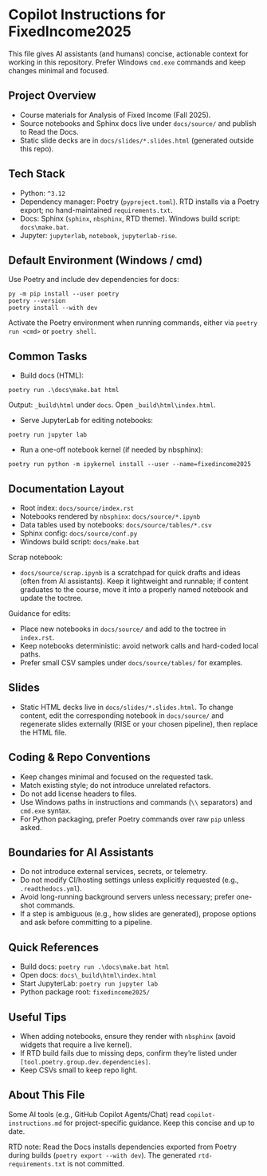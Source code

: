 # Copilot Instructions for FixedIncome2025

This file gives AI assistants (and humans) concise, actionable context for working in this repository. Prefer Windows `cmd.exe` commands and keep changes minimal and focused.

## Project Overview
- Course materials for Analysis of Fixed Income (Fall 2025).
- Source notebooks and Sphinx docs live under `docs/source/` and publish to Read the Docs.
- Static slide decks are in `docs/slides/*.slides.html` (generated outside this repo).

## Tech Stack
- Python: `^3.12`
- Dependency manager: Poetry (`pyproject.toml`). RTD installs via a Poetry export; no hand-maintained `requirements.txt`.
- Docs: Sphinx (`sphinx`, `nbsphinx`, RTD theme). Windows build script: `docs\make.bat`.
- Jupyter: `jupyterlab`, `notebook`, `jupyterlab-rise`.

## Default Environment (Windows / cmd)
Use Poetry and include dev dependencies for docs:

```
py -m pip install --user poetry
poetry --version
poetry install --with dev
```

Activate the Poetry environment when running commands, either via `poetry run <cmd>` or `poetry shell`.

## Common Tasks
- Build docs (HTML):
```
poetry run .\docs\make.bat html
```
Output: `_build\html` under `docs`. Open `_build\html\index.html`.

- Serve JupyterLab for editing notebooks:
```
poetry run jupyter lab
```

- Run a one-off notebook kernel (if needed by nbsphinx):
```
poetry run python -m ipykernel install --user --name=fixedincome2025
```

## Documentation Layout
- Root index: `docs/source/index.rst`
- Notebooks rendered by `nbsphinx`: `docs/source/*.ipynb`
- Data tables used by notebooks: `docs/source/tables/*.csv`
- Sphinx config: `docs/source/conf.py`
- Windows build script: `docs/make.bat`

Scrap notebook:
- `docs/source/scrap.ipynb` is a scratchpad for quick drafts and ideas (often from AI assistants). Keep it lightweight and runnable; if content graduates to the course, move it into a properly named notebook and update the toctree.

Guidance for edits:
- Place new notebooks in `docs/source/` and add to the toctree in `index.rst`.
- Keep notebooks deterministic: avoid network calls and hard-coded local paths.
- Prefer small CSV samples under `docs/source/tables/` for examples.

## Slides
- Static HTML decks live in `docs/slides/*.slides.html`. To change content, edit the corresponding notebook in `docs/source/` and regenerate slides externally (RISE or your chosen pipeline), then replace the HTML file.

## Coding & Repo Conventions
- Keep changes minimal and focused on the requested task.
- Match existing style; do not introduce unrelated refactors.
- Do not add license headers to files.
- Use Windows paths in instructions and commands (`\\` separators) and `cmd.exe` syntax.
- For Python packaging, prefer Poetry commands over raw `pip` unless asked.

## Boundaries for AI Assistants
- Do not introduce external services, secrets, or telemetry.
- Do not modify CI/hosting settings unless explicitly requested (e.g., `.readthedocs.yml`).
- Avoid long-running background servers unless necessary; prefer one-shot commands.
- If a step is ambiguous (e.g., how slides are generated), propose options and ask before committing to a pipeline.

## Quick References
- Build docs: `poetry run .\docs\make.bat html`
- Open docs: `docs\_build\html\index.html`
- Start JupyterLab: `poetry run jupyter lab`
- Python package root: `fixedincome2025/`

## Useful Tips
- When adding notebooks, ensure they render with `nbsphinx` (avoid widgets that require a live kernel).
- If RTD build fails due to missing deps, confirm they’re listed under `[tool.poetry.group.dev.dependencies]`.
- Keep CSVs small to keep repo light.

## About This File
Some AI tools (e.g., GitHub Copilot Agents/Chat) read `copilot-instructions.md` for project-specific guidance. Keep this concise and up to date.

RTD note: Read the Docs installs dependencies exported from Poetry during builds (`poetry export --with dev`). The generated `rtd-requirements.txt` is not committed.
